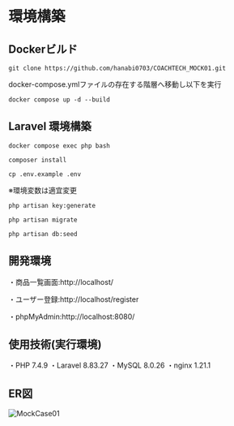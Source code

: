 # 環境構築

## Dockerビルド
```
git clone https://github.com/hanabi0703/COACHTECH_MOCK01.git
```

docker-compose.ymlファイルの存在する階層へ移動し以下を実行
```
docker compose up -d --build
```

## Laravel 環境構築
```
docker compose exec php bash
```
```
composer install
```
```
cp .env.example .env
```
※環境変数は適宜変更
```
php artisan key:generate
```

```
php artisan migrate
```

```
php artisan db:seed
```

## 開発環境
・商品一覧画面:http://localhost/

・ユーザー登録:http://localhost/register

・phpMyAdmin:http://localhost:8080/

## 使用技術(実行環境)
・PHP 7.4.9
・Laravel 8.83.27
・MySQL 8.0.26
・nginx 1.21.1

## ER図
![MockCase01](https://github.com/user-attachments/assets/d86f4e48-efbd-47b1-97b3-80608ee2d946)
